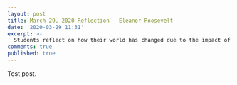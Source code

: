 ```yaml
---
layout: post
title: March 29, 2020 Reflection - Eleanor Roosevelt
date: '2020-03-29 11:31'
excerpt: >-
  Students reflect on how their world has changed due to the impact of COVID-19.
comments: true
published: true
---
```


Test post.

